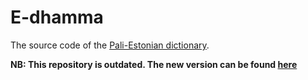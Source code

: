 # E-dhamma

The source code of the [Pali-Estonian dictionary](https://edhamma.pythonanywhere.com/#/).

**NB: This repository is outdated. The new version can be found [here](https://gitlab.com/edhamma/edhamma)**
